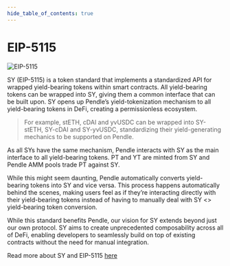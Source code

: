 ```yaml
---
hide_table_of_contents: true
---
```


# EIP-5115

![EIP-5115](/img/pendlepro/5115.png "EIP-5115")

SY (EIP-5115) is a token standard that implements a standardized API for wrapped yield-bearing tokens within smart contracts. All yield-bearing tokens can be wrapped into SY, giving them a common interface that can be built upon. SY opens up Pendle’s yield-tokenization mechanism to all yield-bearing tokens in DeFi, creating a permissionless ecosystem.

> For example, stETH, cDAI and yvUSDC can be wrapped into SY-stETH, SY-cDAI and SY-yvUSDC, standardizing their yield-generating mechanics to be supported on Pendle.

As all SYs have the same mechanism, Pendle interacts with SY as the main interface to all yield-bearing tokens. PT and YT are minted from SY and Pendle AMM pools trade PT against SY. 

While this might seem daunting, Pendle automatically converts yield-bearing tokens into SY and vice versa. This process happens automatically behind the scenes, making users feel as if they’re interacting directly with their yield-bearing tokens instead of having to manually deal with SY &lt;&gt; yield-bearing token conversion.
 
While this standard benefits Pendle, our vision for SY extends beyond just our own protocol. SY aims to create unprecedented composability across all of DeFi, enabling developers to seamlessly build on top of existing contracts without the need for manual integration. 

Read more about SY and EIP-5115 [here](https://eips.ethereum.org/EIPS/eip-5115)
